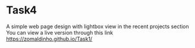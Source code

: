 # Task4

A simple web page design with lightbox view in the recent projects section <br/>
You can view a live version through this link https://zomaldinho.github.io/Task1/
